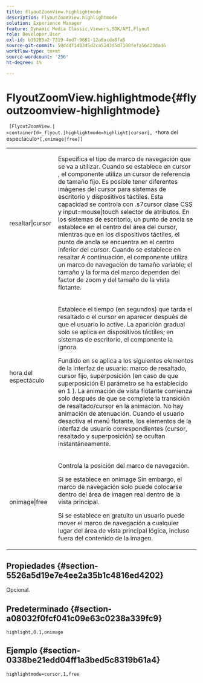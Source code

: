 ```yaml
---
title: FlyoutZoomView.highlightmode
description: FlyoutZoomView.highlightmode
solution: Experience Manager
feature: Dynamic Media Classic,Viewers,SDK/API,Flyout
role: Developer,User
exl-id: b35285a2-7319-4ed7-9681-12a6acda8fa5
source-git-commit: 50dddf148345d2ca5243d5d7108fefa56d23dad6
workflow-type: tm+mt
source-wordcount: '256'
ht-degree: 1%

---
```


# FlyoutZoomView.highlightmode{#flyoutzoomview-highlightmode}

` [FlyoutZoomView.|<containerId>_flyout.]highlightmode=highlight|cursor[, *`hora del espectáculo`*[,onimage|free]]`

<table id="table_C6F4C663099F40698874731590A22924"> 
 <tbody> 
  <tr> 
   <td colname="col1"> <p> <span class="codeph"> resaltar|cursor </span> </p> </td> 
   <td colname="col2"> <p> Especifica el tipo de marco de navegación que se va a utilizar. Cuando se establece en <span class="codeph"> cursor </span>, el componente utiliza un cursor de referencia de tamaño fijo. Es posible tener diferentes imágenes del cursor para sistemas de escritorio y dispositivos táctiles. Esta capacidad se controla con <span class="codeph"> .s7cursor </span> clase CSS y <span class="codeph"> input=mouse|touch </span> selector de atributos. En los sistemas de escritorio, un punto de ancla se establece en el centro del área del cursor, mientras que en los dispositivos táctiles, el punto de ancla se encuentra en el centro inferior del cursor. Cuando se establece en <span class="codeph"> resaltar </span>A continuación, el componente utiliza un marco de navegación de tamaño variable; el tamaño y la forma del marco dependen del factor de zoom y del tamaño de la vista flotante. </p> </td> 
  </tr> 
  <tr> 
   <td colname="col1"> <p> <span class="codeph"> <span class="varname"> hora del espectáculo </span> </span> </p> </td> 
   <td colname="col2"> <p> Establece el tiempo (en segundos) que tarda el resaltado o el cursor en aparecer después de que el usuario lo active. La aparición gradual solo se aplica en dispositivos táctiles; en sistemas de escritorio, el componente la ignora. </p> <p>Fundido en se aplica a los siguientes elementos de la interfaz de usuario: marco de resaltado, cursor fijo, superposición (en caso de que <span class="codeph"> superposición </span> El parámetro se ha establecido en <span class="codeph"> 1 </span>). La animación de vista flotante comienza solo después de que se complete la transición de resaltado/cursor en la animación. No hay animación de atenuación. Cuando el usuario desactiva el menú flotante, los elementos de la interfaz de usuario correspondientes (cursor, resaltado y superposición) se ocultan instantáneamente. </p> </td> 
  </tr> 
  <tr> 
   <td colname="col1"> <p> <span class="codeph"> onimage|free </span> </p> </td> 
   <td colname="col2"> <p> Controla la posición del marco de navegación. </p> <p>Si se establece en <span class="codeph"> onimage </span>Sin embargo, el marco de navegación solo puede colocarse dentro del área de imagen real dentro de la vista principal. </p> <p>Si se establece en <span class="codeph"> gratuito </span> un usuario puede mover el marco de navegación a cualquier lugar del área de vista principal lógica, incluso fuera del contenido de la imagen. </p> </td> 
  </tr> 
 </tbody> 
</table>

## Propiedades {#section-5526a5d19e7e4ee2a35b1c4816ed4202}

Opcional.

## Predeterminado {#section-a08032f0fcf041c09e63c0238a339fc9}

`highlight,0.1,onimage`

## Ejemplo {#section-0338be21edd04ff1a3bed5c8319b61a4}

`highlightmode=cursor,1,free`
